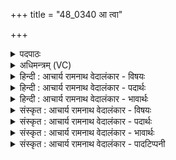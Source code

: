+++
title = "48_0340 आ त्वा"

+++
<details><summary>पदपाठः</summary>

आ꣢। त्वा꣣। स꣡खा꣢꣯यः। स। खा꣣यः। सख्या꣢। स꣣। ख्या꣢। व꣣वृत्युः। तिरः꣢। पु꣣रु꣢। चि꣣त्। अर्णवा꣢न्। ज꣣गम्याः। पितुः꣢। न꣡पा꣢꣯तम्। आ। द꣣धीत। वेधाः꣢। अ꣣स्मि꣢न्। क्ष꣡ये꣢꣯। प्र꣣तरा꣢म्। दी꣡द्या꣢꣯नः। । ३४०।
</details>

<details><summary>अधिमन्त्रम् (VC)</summary>

- इन्द्रः
- वामदेवो गौतमः
- त्रिष्टुप्
- धैवतः
- ऐन्द्रं काण्डम्
</details>

<details><summary>हिन्दी : आचार्य रामनाथ वेदालंकार - विषयः</summary>

अगले मन्त्र में इन्द्र की मित्रता का विषय है।
</details>

<details><summary>हिन्दी : आचार्य रामनाथ वेदालंकार - पदार्थः</summary>

पदार्थान्वयभाषाः -  हे इन्द्र परमेश्वर ! (सखायः) आपके सखा स्तोता लोग सदा ही (त्वा) आपको (सख्या) सखिभाव से (आ ववृत्युः) स्वीकार करें। (तिरः) उनको प्राप्त होकर आप (पुरु चित्) बहुत अधिक (अर्णवान्) आनन्द के सागरों को (जगम्याः) प्राप्त कराओ। (वेधाः) स्तुति और पुरुषार्थ का कर्ता वह आपका सखा (अस्मिन् क्षये) इस घर में, गृहस्थाश्रम में (प्रतराम्) अत्यधिक (दीद्यानः) तेज और यश से प्रदीप्त होता हुआ (पितुः) अपने पिता के, वैसे ही तेजस्वी और यशस्वी (नपातम्) पौत्र को अर्थात् अपने पुत्र को (आदधीत) उत्पन्न करे ॥९॥
</details>

<details><summary>हिन्दी : आचार्य रामनाथ वेदालंकार - भावार्थः</summary>

भावार्थभाषाः -  जो जगदीश्वर से मित्रता जोड़ता है, उसे वह आनन्द-सागर में निमग्न कर देता है। जगदीश्वर का वह सखा शास्त्रोक्त विधि से गृहस्थाश्रम का पालन करता हुआ अपने अनुरूप तेजस्वी और यशस्वी पुत्र का पिता बनता है ॥९॥
</details>

<details><summary>संस्कृत : आचार्य रामनाथ वेदालंकार - विषयः</summary>

अथेन्द्रसख्यविषयमाह।
</details>

<details><summary>संस्कृत : आचार्य रामनाथ वेदालंकार - पदार्थः</summary>

पदार्थान्वयभाषाः -  हे इन्द्र परमेश्वर ! (सखायः) तव सहचराः स्तोतृजनाः सदैव (त्वा) त्वाम् (सख्या) सख्येन। सख्यशब्दात् तृतीयैकवचने ‘सुपां सुलुक्०। अ० ७।१।३९’ इति विभक्तेराकारादेशः। (आ ववृत्युः) स्वीकुर्युः। आङ् पूर्वात् वृतु वर्तने धातोश्छन्दसि शपः श्लौ लिङि रूपम्। (तिरः) तान् प्राप्तः, त्वम्। तिरः सतः इति प्राप्तस्य। निरु० ३।२०। (पुरु चित्) बहु यथा स्यात् तथा (अर्णवान्) आनन्दसागरान् (जगम्याः) प्रापय। गम्लृ गतौ धातोर्यङ्लुगन्तस्य लिङि रूपम्। अभ्यासस्य छान्दसो नुमभावः। (वेधाः) स्तुतेः पुरुषार्थस्य च विधाता स तव सखा (अस्मिन् क्षये) एतस्मिन् गृहे गृहस्थाश्रमे इत्यर्थः (प्रतराम्) अत्यधिकं (दीद्यानः) तेजसा यशसा च दीप्यमानः सन्। दीदयतिः ज्वलतिकर्मा। निघं० १।१६। (पितुः) स्वजनकस्य (नपातम्२) तादृशमेव तेजस्विनं यशस्विनं च नप्तारं, स्वकीयं पुत्रम् इत्यर्थः। (आदधीत) उत्पादयेत् ॥९॥
</details>

<details><summary>संस्कृत : आचार्य रामनाथ वेदालंकार - भावार्थः</summary>

भावार्थभाषाः -  जो जगदीश्वरेण सख्यं बध्नाति तं स आनन्दसागरे निमग्नं करोति। जगदीश्वरस्य स सखा शास्त्रोक्तविधिना गृहस्थाश्रमं पालयन् स्वानुरूपस्य तेजस्विनो यशस्विनश्च तनयस्य पिता जायते ॥९॥
</details>

<details><summary>संस्कृत : आचार्य रामनाथ वेदालंकार - पादटिप्पनी</summary>

टिप्पणी:   १. मन्त्रोऽयमृग्वेदे पाठान्तरेण यमयमीसंवादे ऋ० १०।१०।१ इत्यत्र पठितः। तत्रेदं यम्या यमं प्रति वचनम्। तत्र ऋषिका यमी, देवता च यमः। न तत्र ‘इन्द्रेण’ कश्चित् सम्बन्धः। एष तावत् तत्रत्यः पाठः—‘ओ चित् सखायं सख्या ववृत्यां तिरः पुरू चिदर्णवं जगन्वान्। पितुर्नपातमादधीत वेधा अधि क्षमि प्रतरं दीध्यानः’ इति। अथर्ववेदे १८।१।१ इत्यत्रापि स एव पाठः, तत्र ऋषिः अथर्वा, देवता च यमः। २. पितुर्न....पितुरिव पातं रक्षणम्। यथा कश्चित् पितुः रक्षणम् आधत्ते तद्वत् भवानपि अस्माकम् आदधीत आदधातु करोत्वित्यर्थः इति विवरणकृद्व्याख्यानं तु पदकारविरुद्धं, तत्र ‘नपातम्’ इत्येकपदत्वेन ग्रहणात्। ‘पितुर्मदीयस्य नपातं पौत्रं, मम पुत्रमित्यर्थः, आदधीत वेधाः विधाता इन्द्रः’—इति भ०। सायणस्यापि स एवाशयः।
</details>